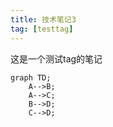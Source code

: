 ```yaml
---
title: 技术笔记3
tag: [testtag]
---
```


这是一个测试tag的笔记
```mermaid
graph TD;
    A-->B;
    A-->C;
    B-->D;
    C-->D;
```